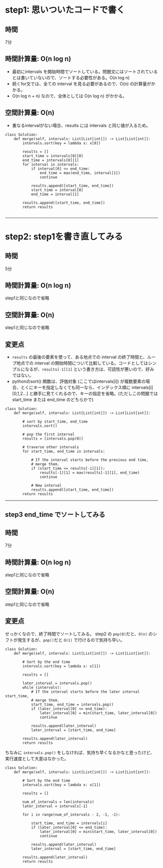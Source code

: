 # step1: 思いついたコードで書く

## 時間
7分

## 時間計算量: O(n log n)
- 最初にintervals を開始時間でソートしている。問題文にはソートされているとは書いていないので、ソートする必要性がある。O(n log n)
- 続くfor文では、全ての interval を見る必要があるので、O(n) の計算量がかかる。
- O(n log n + n) なので、全体としては O(n log n) がかかる。 

## 空間計算量: O(n) 
- 重なるintervalがない場合、results には intervals と同じ値が入るため。

```python3
class Solution:
    def merge(self, intervals: List[List[int]]) -> List[List[int]]:
        intervals.sort(key = lambda x: x[0])
        
        results = []
        start_time = intervals[0][0]
        end_time = intervals[0][1]
        for interval in intervals:
            if interval[0] <= end_time:
                end_time = max(end_time, interval[1])
                continue
                
            results.append([start_time, end_time])
            start_time = interval[0]
            end_time = interval[1]
        
        results.append([start_time, end_time])
        return results
        
```

----------------------------------------------------

# step2: step1を書き直してみる

## 時間
5分

## 時間計算量: O(n log n)
step1と同じなので省略

## 空間計算量: O(n) 
step1と同じなので省略

## 変更点
- `results` の最後の要素を使って、ある地点での interval の終了時間と、ループ地点での interval の開始時間について比較している。コードとしてはシンプルになるが、`results[-1][1]` という書き方は、可読性が悪いので、好みではない。
- pythonのsort() 関数は、評価対象 (ここではintervals[i]) が複数要素の場合、とくにキーを指定しなくても同一なら、インデックス順に intervals[i][0,1,2...]  と勝手に見てくれるので、キーの指定を省略。(ただしこの問題では start_time または end_time のどちらかで)


```python3
class Solution:
    def merge(self, intervals: List[List[int]]) -> List[List[int]]:
        
        # sort by start_time, end_time
        intervals.sort()
        
        # pop the first interval
        results = [intervals.pop(0)]
        
        # traverse other intervals
        for start_time, end_time in intervals:
            
            # If the interval starts before the previous end time,
            # merge them.
            if (start_time <= results[-1][1]):
                results[-1][1] = max(results[-1][1], end_time)
                continue
            
            # New interval
            results.append([start_time, end_time])
        return results
```

-----------------------

## step3 end_time でソートしてみる

## 時間
7分

## 時間計算量: O(n log n)
step1と同じなので省略

## 空間計算量: O(n) 
step1と同じなので省略

## 変更点

せっかくなので、終了時間でソートしてみる。
step2 の `pop(0)`だと、`O(n)` のシフトが発生するが、`pop()`だと `O(1)` で行けるので気持ち早い。

```python3
class Solution:
    def merge(self, intervals: List[List[int]]) -> List[List[int]]:
        
        # Sort by the end time
        intervals.sort(key = lambda x: x[1])
        
        results = []
        
        later_interval = intervals.pop()
        while (intervals):
            # If the interval starts before the later interval start_time,
            # merge them.
            start_time, end_time = intervals.pop()
            if (later_interval[0] <= end_time):
                later_interval[0] = min(start_time, later_interval[0])
                continue
            
            results.append(later_interval)
            later_interval = [start_time, end_time]
            
        results.append(later_interval)
        return results
```

ちなみに `intervals.pop()` をしなければ、気持ち早くなるかなと思ったけど、実行速度として大差はなかった。

```python3
class Solution:
    def merge(self, intervals: List[List[int]]) -> List[List[int]]:
        
        # Sort by the end time
        intervals.sort(key = lambda x: x[1])
        
        results = []
        
        num_of_intervals = len(intervals)
        later_interval = intervals[-1]
        
        for i in range(num_of_intervals - 2, -1, -1):
            
            start_time, end_time = intervals[i]
            if (later_interval[0] <= end_time):
                later_interval[0] = min(start_time, later_interval[0])
                continue
            
            results.append(later_interval)
            later_interval = [start_time, end_time]
            
        results.append(later_interval)
        return results
```